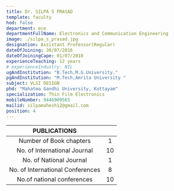 ```yaml
---
title: Dr. SILPA S PRASAD
template: faculty
hod: false
department: ece
departmentFullName: Electronics and Communication Engineering
image: ./silpa_s_prasad.jpg 
designation: Assistant Professor(Regular)
dateOfJoining: 30/07/2016
dateOfJoiningCape: 01/07/2010
experienceTeaching: 12 years
# experienceIndustry: NIL
ugAndInstitution: "B.Tech,M.G.University."
pgAndInstitution: "M.Tech,Amrita University "
subject: VLSI DESIGN
phd: "Mahatma Gandhi University, Kottayam"
specialization: Thin Film Electronics
mobileNumber: 9446909565
mailid: silpamahesh12@gmail.com
position: 4
---
```

|           PUBLICATIONS           |     |
| :------------------------------: | :-: |
| Number of Book chapters       |  1  |
| No. of International Journal   |  10  |
|     No. of National Journal      |  1  |
| No. of International Conferences |  8  |
|    No.of national conferences    |  10  |
